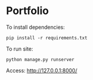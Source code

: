 # Portfolio

To install dependencies:
```
pip install -r requirements.txt
```
To run site:
```
python manage.py runserver 
```
Access: http://127.0.0.1:8000/